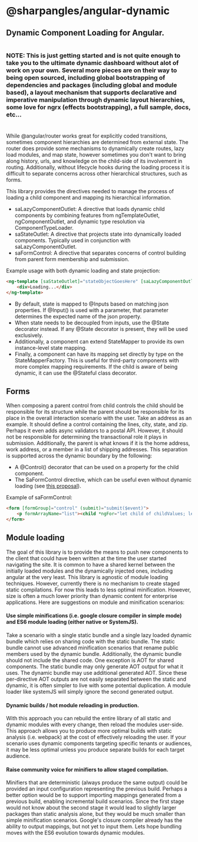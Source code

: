 # @sharpangles/angular-dynamic

## Dynamic Component Loading for Angular.

#
### NOTE: This is just getting started and is not quite enough to take you to the ultimate dynamic dashboard without alot of work on your own.  Several more pieces are on their way to being open sourced, including global bootstrapping of dependencies and packages (including global and module based), a layout mechanism that supports declarative and imperative manipulation through dynamic layout hierarchies, some love for ngrx (effects bootstrapping), a full sample, docs, etc...
#

While @angular/router works great for explicitly coded transitions, sometimes component hierarchies are determined from external state.
The router does provide some mechanisms to dynamically create routes, lazy load modules, and map state, however sometimes you don't want to bring along history, urls, and knowledge on the child-side of its involvement in routing.
Additionally, without lifecycle hooks during the loading process it is difficult to separate concerns across other hierarchical structures, such as forms.

This library provides the directives needed to manage the process of loading a child component and mapping its hierarchical information.
- saLazyComponentOutlet: A directive that loads dynamic child components by combining features from ngTemplateOutlet, ngComponentOutlet, and dynamic type resolution via ComponentTypeLoader.
- saStateOutlet: A directive that projects state into dynamically loaded components.  Typically used in conjunction with saLazyComponentOutlet.
- saFormControl: A directive that separates concerns of control building from parent form membership and submission.

Example usage with both dynamic loading and state projection:
```html
<ng-template [saStateOutlet]="stateObjectGoesHere" [saLazyComponentOutlet]="typeReferenceGoesHere" #lazy="saLazyComponentOutlet" [saStateOutletComponentRef]="lazy.componentRef">
    <div>Loading...</div>
</ng-template>
```

- By default, state is mapped to @Inputs based on matching json properties.  If @Input() is used with a parameter, that parameter determines the expected name of the json property.
- When state needs to be decoupled from inputs, use the @State decorator instead.  If any @State decorator is present, they will be used exclusively.
- Additionally, a component can extend StateMapper to provide its own instance-level state mapping.
- Finally, a component can have its mapping set directly by type on the StateMapperFactory.  This is useful for third-party components with more complex mapping requirements.  If the child is aware of being dynamic, it can use the @Stateful class decorator.

## Forms
When composing a parent control from child controls the child should be responsible for its structure while the parent should be responsible for its place in the overall interaction scenario with the user.
Take an address as an example.  It should define a control containing the lines, city, state, and zip.  Perhaps it even adds async validators to a postal API.
However, it should not be responsible for determining the transactional role it plays in submission.
Additionally, the parent is what knows if it is the home address, work address, or a member in a list of shipping addresses.
This separation is supported across the dynamic boundary by the following:
- A @Control() decorator that can be used on a property for the child component.
- The SaFormControl directive, which can be useful even without dynamic loading (see [this proposal](https://github.com/angular/angular/issues/10195)).

Example of saFormControl:
```html
<form [formGroup]="control" (submit)="submit($event)">
    <p formArrayName="list"><child *ngFor="let child of childValues; let i = index" [value]="child" #comp [formControlName]="i" [saFormControl]="comp.control"></child></p>
</form>

```

## Module loading
The goal of this library is to provide the means to push new components to the client that could have been written at the time the user started navigating the site.
It is common to have a shared kernel between the initially loaded modules and the dynamically injected ones, including angular at the very least.
This library is agnostic of module loading techniques.  However, currently there is no mechanism to create staged static compilations.
For now this leads to less optimal minification.  However, size is often a much lower priority than dynamic content for enterprise applications.
Here are suggestions on module and minification scenarios:

#### Use simple minifications (i.e. google closure compiler in simple mode) and ES6 module loading (either native or SystemJS).
Take a scenario with a single static bundle and a single lazy loaded dynamic bundle which relies on sharing code with the static bundle.
The static bundle cannot use advanced minification scenarios that rename public members used by the dynamic bundle.
Additionally, the dynamic bundle should not include the shared code.  One exception is AOT for shared components.
The static bundle may only generate AOT output for what it uses.  The dynamic bundle may use additional generated AOT.
Since these per-directive AOT outputs are not easily separated between the static and dynamic, it is often simpler to live with some potential duplication.
A module loader like systemJS will simply ignore the second generated output.

#### Dynamic builds / hot module reloading in production.
With this approach you can rebuild the entire library of all static and dynamic modules with every change, then reload the modules user-side.
This approach allows you to produce more optimal builds with static analysis (i.e. webpack) at the cost of effectively reloading the user.
If your scenario uses dynamic components targeting specific tenants or audiences, it may be less optimal unless you produce separate builds for each target audience.

#### Raise community voice for minifiers to allow staged compilation.
Minifiers that are deterministic (always produce the same output) could be provided an input configuration representing the previous build.
Perhaps a better option would be to support importing mappings generated from a previous build, enabling incremental build scenarios.
Since the first stage would not know about the second stage it would lead to slightly larger packages than static analysis alone, but they would be much smaller than simple minification scenarios.
Google's closure compiler already has the ability to output mappings, but not yet to input them.
Lets hope bundling moves with the ES6 evolution towards dynamic modules.
